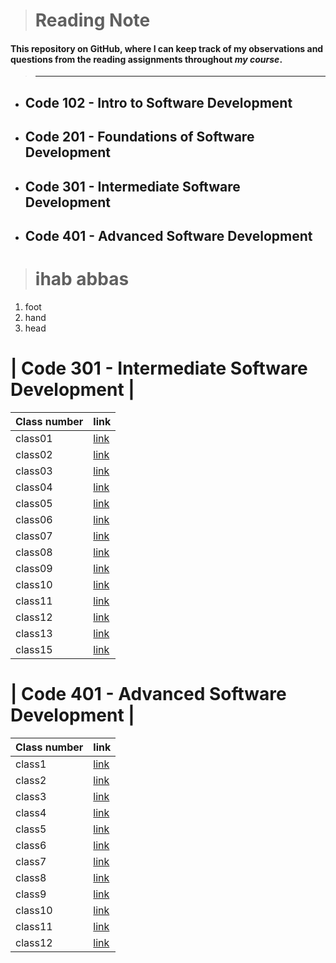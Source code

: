 
> # Reading Note
 #### This repository on **GitHub**, where I can keep track of my observations and questions from the reading assignments throughout *my course*.

 > ---

* ## Code 102 - Intro to Software Development
* ## Code 201 - Foundations of Software Development
* ## Code 301 - Intermediate Software Development
* ## Code 401 - Advanced Software Development


> # ihab abbas
 1. foot
 2. hand 
 3. head

 # |  Code 301 - Intermediate Software Development |
| Class number  | link |
| ----------- | ----------- |
| class01      | 	[link](https://github.com/ihababbas/reading-note/blob/main/class1.md) |
| class02      | 	[link](https://github.com/ihababbas/reading-note/blob/main/class2.md) |
| class03      | 	[link](https://github.com/ihababbas/reading-note/blob/main/class3.md) |
| class04      | 	[link](https://github.com/ihababbas/reading-note/blob/main/class4.md) |
| class05      | 	[link](https://github.com/ihababbas/reading-note/blob/main/class5.md) |
| class06      | 	[link](https://github.com/ihababbas/reading-note/blob/main/class6.md) |
| class07      | 	[link](https://github.com/ihababbas/reading-note/blob/main/class7.md) |
| class08      | 	[link](https://github.com/ihababbas/reading-note/blob/main/class8.md) |
| class09      | 	[link](https://github.com/ihababbas/reading-note/blob/main/class9.md) |
| class10      | 	[link](https://github.com/ihababbas/reading-note/blob/main/class10.md) |
| class11      | 	[link](https://github.com/ihababbas/reading-note/blob/main/class11.md) |
| class12      | 	[link](https://github.com/ihababbas/reading-note/blob/main/class12.md) |
| class13      | 	[link](https://github.com/ihababbas/reading-note/blob/main/class13.md) |
| class15      | 	[link](https://github.com/ihababbas/reading-note/blob/main/class15.md) |




 # | Code 401 - Advanced Software Development |
| Class number  | link |
| ----------- | ----------- |
| class1      | 	[link](https://ihababbas.github.io/new-reading-note/code-401-python/class1) |
| class2      | 	[link](https://ihababbas.github.io/new-reading-note/code-401-python/class2) |
| class3      | 	[link](https://ihababbas.github.io/new-reading-note/code-401-python/class3) |
| class4      | 	[link](https://ihababbas.github.io/new-reading-note/code-401-python/class4) |
| class5      | 	[link](https://ihababbas.github.io/new-reading-note/code-401-python/class5) |
| class6      | 	[link](https://ihababbas.github.io/new-reading-note/code-401-python/class6) |
| class7      | 	[link](https://ihababbas.github.io/new-reading-note/code-401-python/class7) |
| class8      | 	[link](https://ihababbas.github.io/new-reading-note/code-401-python/class8) |
| class9      | 	[link](https://ihababbas.github.io/new-reading-note/code-401-python/class9) |
| class10      | 	[link](https://ihababbas.github.io/new-reading-note/code-401-python/class10) |
| class11      | 	[link](https://ihababbas.github.io/new-reading-note/code-401-python/class11) |
| class12      | 	[link](https://ihababbas.github.io/new-reading-note/code-401-python/class12) |

